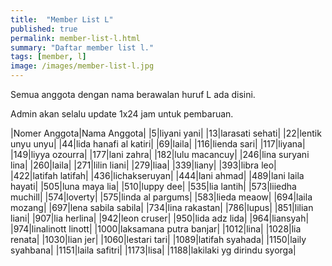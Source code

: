 ```yaml
---
title:  "Member List L"
published: true
permalink: member-list-l.html
summary: "Daftar member list l."
tags: [member, l]
image: /images/member-list-l.jpg
---
```


Semua anggota dengan nama berawalan huruf L ada disini.

Admin akan selalu update 1x24 jam untuk pembaruan.

|Nomer Anggota|Nama Anggota|
|5|liyani yani|
|13|larasati sehati|
|22|lentik unyu unyu|
|44|lida hanafi al katiri|
|69|laila|
|116|lienda sari|
|117|liyana|
|149|liyya ozourra|
|177|lani zahra|
|182|lulu macancuy|
|246|lina suryani lina|
|260|laila|
|271|lilin liani|
|279|liaa|
|339|liany|
|393|libra leo|
|422|latifah latifah|
|436|lichakseruyan|
|444|lani ahmad|
|489|lani laila hayati|
|505|luna maya lia|
|510|luppy dee|
|535|lia lantih|
|573|liiedha muchill|
|574|loverty|
|575|linda al pargums|
|583|lieda meaow|
|694|laila mozang|
|697|lena sabila sabila|
|734|lina rakastan|
|786|lupus|
|851|lilian liani|
|907|lia herlina|
|942|leon cruser|
|950|lida adz lida|
|964|liansyah|
|974|linalinott linott|
|1000|laksamana putra banjar|
|1012|lina|
|1028|lia renata|
|1030|lian jer|
|1060|lestari tari|
|1089|latifah syahada|
|1150|laily syahbana|
|1151|laila safitri|
|1173|lisa|
|1188|lakilaki yg dirindu syorga|
